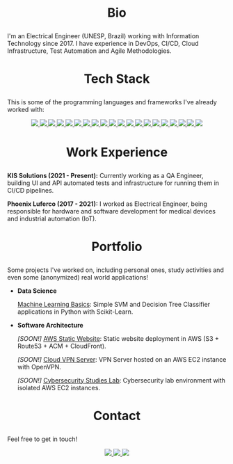 # <p align="center"> Bio </p>

I'm an Electrical Engineer (UNESP, Brazil) working with Information Technology since 2017. I have experience in DevOps, CI/CD, Cloud Infrastructure, Test Automation and Agile Methodologies.

# <p align="center"> Tech Stack </p>

This is some of the programming languages and frameworks I've already worked with:

<p align="center">

<a href="https://github.com/lucastosetto/" alt="home" target="_blank">
 <img src="https://img.shields.io/badge/Python-FFD43B?style=for-the-badge&logo=python&logoColor=darkgreen">
</a>

<a href="https://github.com/lucastosetto/" alt="home" target="_blank">
 <img src="https://img.shields.io/badge/Java-ED8B00?style=for-the-badge&logo=java&logoColor=white">
</a>

<a href="https://github.com/lucastosetto/" alt="home" target="_blank">
 <img src="https://img.shields.io/badge/C%2B%2B-00599C?style=for-the-badge&logo=c%2B%2B&logoColor=white">
</a>

<a href="https://github.com/lucastosetto/" alt="home" target="_blank">
 <img src="https://img.shields.io/badge/JavaScript-323330?style=for-the-badge&logo=javascript&logoColor=F7DF1E">
</a>

<a href="https://github.com/lucastosetto/" alt="home" target="_blank">
 <img src="https://img.shields.io/badge/Kotlin-0095D5?&style=for-the-badge&logo=kotlin&logoColor=white">
</a>

<a href="https://github.com/lucastosetto/" alt="home" target="_blank">
 <img src="https://img.shields.io/badge/scikit_learn-F7931E?style=for-the-badge&logo=scikit-learn&logoColor=white">
</a>

<a href="https://github.com/lucastosetto/" alt="home" target="_blank">
 <img src="https://img.shields.io/badge/Numpy-777BB4?style=for-the-badge&logo=numpy&logoColor=white">
</a>

<a href="https://github.com/lucastosetto/" alt="home" target="_blank">
 <img src="https://img.shields.io/badge/Pandas-2C2D72?style=for-the-badge&logo=pandas&logoColor=white">
</a>

<a href="https://github.com/lucastosetto/" alt="home" target="_blank">
 <img src="https://img.shields.io/badge/MySQL-00000F?style=for-the-badge&logo=mysql&logoColor=white">
</a>

<a href="https://github.com/lucastosetto/" alt="home" target="_blank">
 <img src="https://img.shields.io/badge/OpenCV-27338e?style=for-the-badge&logo=OpenCV&logoColor=white">
</a>
<a href="https://github.com/lucastosetto/" alt="home" target="_blank">
 <img src="https://img.shields.io/badge/Docker-2CA5E0?style=for-the-badge&logo=docker&logoColor=white">
</a>

<a href="https://github.com/lucastosetto/" alt="home" target="_blank">
 <img src="https://img.shields.io/badge/Postman-FF6C37?style=for-the-badge&logo=Postman&logoColor=white">
</a>

<a href="https://github.com/lucastosetto/" alt="home" target="_blank">
 <img src="https://img.shields.io/badge/Git-F05032?style=for-the-badge&logo=git&logoColor=white">
</a>

<a href="https://github.com/lucastosetto/" alt="home" target="_blank">
 <img src="https://img.shields.io/badge/Selenium-43B02A?style=for-the-badge&logo=Selenium&logoColor=white">
</a>

<a href="https://github.com/lucastosetto/" alt="home" target="_blank">
 <img src="https://img.shields.io/badge/gradle-02303A?style=for-the-badge&logo=gradle&logoColor=white">
</a>

<a href="https://github.com/lucastosetto/" alt="home" target="_blank">
 <img src="https://img.shields.io/badge/Junit5-25A162?style=for-the-badge&logo=junit5&logoColor=white">
</a>

<a href="https://github.com/lucastosetto/" alt="home" target="_blank">
 <img src="https://img.shields.io/badge/Jenkins-D24939?style=for-the-badge&logo=Jenkins&logoColor=white">
</a>

<a href="https://github.com/lucastosetto/" alt="home" target="_blank">
 <img src="https://img.shields.io/badge/Jira-0052CC?style=for-the-badge&logo=Jira&logoColor=white">
</a>

<a href="https://github.com/lucastosetto/" alt="home" target="_blank">
 <img src="https://img.shields.io/badge/Amazon_AWS-232F3E?style=for-the-badge&logo=amazon-aws&logoColor=white">
</a>

<a href="https://github.com/lucastosetto/" alt="home" target="_blank">
 <img src="https://img.shields.io/badge/Linux-FCC624?style=for-the-badge&logo=linux&logoColor=black">
</a>
 
 </p>

# <p align="center"> Work Experience </p>

**KIS Solutions (2021 - Present):** Currently working as a QA Engineer, building UI and API automated tests and infrastructure for running them in CI/CD pipelines.

**Phoenix Luferco (2017 - 2021):** I worked as Electrical Engineer, being responsible for hardware and software development for medical devices and industrial automation (IoT).

# <p align="center"> Portfolio </p>

Some projects I've worked on, including personal ones, study activities and even some (anonymized) real world applications!

- **Data Science**

    [Machine Learning Basics](https://github.com/lucastosetto/machine-learning-basics): Simple SVM and Decision Tree Classifier applications in Python with Scikit-Learn.

- **Software Architecture**

    *[SOON!]* [AWS Static Website](https://github.com/lucastosetto/): Static website deployment in AWS (S3 + Route53 + ACM + CloudFront).
    
    *[SOON!]* [Cloud VPN Server](https://github.com/lucastosetto/): VPN Server hosted on an AWS EC2 instance with OpenVPN.
    
    *[SOON!]* [Cybersecurity Studies Lab](https://github.com/lucastosetto/): Cybersecurity lab environment with isolated AWS EC2 instances.
    
# <p align="center"> Contact </p>

Feel free to get in touch!

<p align="center">

<a href="https://www.linkedin.com/in/lucastosettomorvillo" alt="linkedin" target="_blank">
 <img src="https://img.shields.io/badge/LinkedIn-0077B5?style=for-the-badge&logo=linkedin&logoColor=white">
</a>

<a href="https://wa.me/5516981346245" alt="WhatsApp" target="_blank">
 <img src="https://img.shields.io/badge/WhatsApp-25D366?style=for-the-badge&logo=whatsapp&logoColor=white"/>
</a>

<a href="mailto:lucastosetto@outlook.com" alt="Outlook" target="_blank">
 <img src="https://img.shields.io/badge/Microsoft_Outlook-0078D4?style=for-the-badge&logo=microsoft-outlook&logoColor=white"/>
</a>

 </p>
